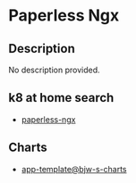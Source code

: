 # Paperless Ngx

## Description

No description provided.

## k8 at home search

- [paperless-ngx](https://nanne.dev/k8s-at-home-search/#/paperless-ngx)

## Charts

- [app-template@bjw-s-charts](https://bjw-s.github.io/helm-charts/)
